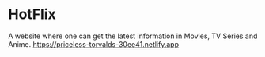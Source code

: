 # HotFlix
A website where one can get the latest information in Movies, TV Series and Anime.
https://priceless-torvalds-30ee41.netlify.app
